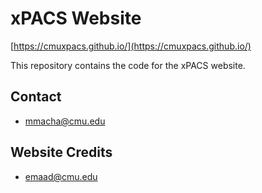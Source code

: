 # xPACS Website

[https://cmuxpacs.github.io/](https://cmuxpacs.github.io/)

This repository contains the code for the xPACS website.

## Contact

   * mmacha@cmu.edu

## Website Credits 

  * emaad@cmu.edu
